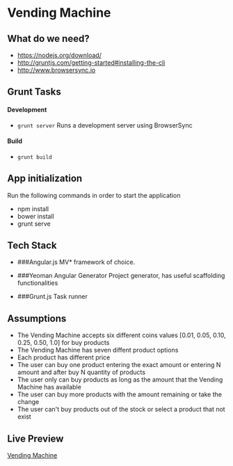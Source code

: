 Vending Machine
=====

## What do we need?

- https://nodejs.org/download/
- http://gruntjs.com/getting-started#installing-the-cli
- http://www.browsersync.io

## Grunt Tasks

#### Development
- `grunt server` Runs a development server using BrowserSync

#### Build
- `grunt build` 

## App initialization
Run the following commands in order to start the application

* npm install
* bower install
* grunt serve


## Tech Stack

* ###Angular.js
  MV* framework of choice.

* ###Yeoman Angular Generator
  Project generator, has useful scaffolding functionalities

* ###Grunt.js
  Task runner

## Assumptions

* The Vending Machine accepts six different coins values [0.01, 0.05, 0.10, 0.25, 0.50, 1.0] for buy products
* The Vending Machine has seven diffent product options
* Each product has different price
* The user can buy one product entering the exact amount or entering N amount and after buy N quantity of products
* The user only can buy products as long as the amount that the Vending Machine has available
* The user can buy more products with the amount remaining or take the change
* The user can't buy products out of the stock or select a product that not exist


## Live Preview
[Vending Machine](http://lobcode.com/test/vending-machine)




